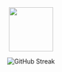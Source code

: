 <div id="header" align="center">
  <img src="https://media.giphy.com/media/M9gbBd9nbDrOTu1Mqx/giphy.gif" width="100"/>

  ![GitHub Streak](http://github-readme-streak-stats.herokuapp.com?user=Avairon&theme=highcontrast&background=000000&ring=7000a6&fire=7000a6&currStreakLabel=8000c1)
  
</div>



